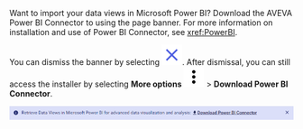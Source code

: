 Want to import your data views in Microsoft Power BI? Download the AVEVA Power BI Connector to using the page banner. For more information on installation and use of Power BI Connector, see <xref:PowerBI>.

You can dismiss the banner by selecting ![close](../../_icons/branded/close.svg). After dismissal, you can still access the installer by selecting **More options** ![more options](../../_icons/default/dots-vertical.svg) > **Download Power BI Connector**.

![Power BI Banner](../images/banner.png)